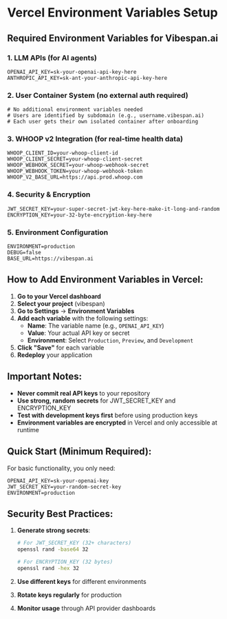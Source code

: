 # Vercel Environment Variables Setup

## Required Environment Variables for Vibespan.ai

### 1. **LLM APIs** (for AI agents)
```
OPENAI_API_KEY=sk-your-openai-api-key-here
ANTHROPIC_API_KEY=sk-ant-your-anthropic-api-key-here
```

### 2. **User Container System** (no external auth required)
```
# No additional environment variables needed
# Users are identified by subdomain (e.g., username.vibespan.ai)
# Each user gets their own isolated container after onboarding
```

### 3. **WHOOP v2 Integration** (for real-time health data)
```
WHOOP_CLIENT_ID=your-whoop-client-id
WHOOP_CLIENT_SECRET=your-whoop-client-secret
WHOOP_WEBHOOK_SECRET=your-whoop-webhook-secret
WHOOP_WEBHOOK_TOKEN=your-whoop-webhook-token
WHOOP_V2_BASE_URL=https://api.prod.whoop.com
```

### 4. **Security & Encryption**
```
JWT_SECRET_KEY=your-super-secret-jwt-key-here-make-it-long-and-random
ENCRYPTION_KEY=your-32-byte-encryption-key-here
```

### 5. **Environment Configuration**
```
ENVIRONMENT=production
DEBUG=false
BASE_URL=https://vibespan.ai
```

## How to Add Environment Variables in Vercel:

1. **Go to your Vercel dashboard**
2. **Select your project** (vibespan)
3. **Go to Settings** → **Environment Variables**
4. **Add each variable** with the following settings:
   - **Name**: The variable name (e.g., `OPENAI_API_KEY`)
   - **Value**: Your actual API key or secret
   - **Environment**: Select `Production`, `Preview`, and `Development`
5. **Click "Save"** for each variable
6. **Redeploy** your application

## Important Notes:

- **Never commit real API keys** to your repository
- **Use strong, random secrets** for JWT_SECRET_KEY and ENCRYPTION_KEY
- **Test with development keys first** before using production keys
- **Environment variables are encrypted** in Vercel and only accessible at runtime

## Quick Start (Minimum Required):

For basic functionality, you only need:
```
OPENAI_API_KEY=sk-your-openai-key
JWT_SECRET_KEY=your-random-secret-key
ENVIRONMENT=production
```

## Security Best Practices:

1. **Generate strong secrets**:
   ```bash
   # For JWT_SECRET_KEY (32+ characters)
   openssl rand -base64 32
   
   # For ENCRYPTION_KEY (32 bytes)
   openssl rand -hex 32
   ```

2. **Use different keys** for different environments
3. **Rotate keys regularly** for production
4. **Monitor usage** through API provider dashboards
